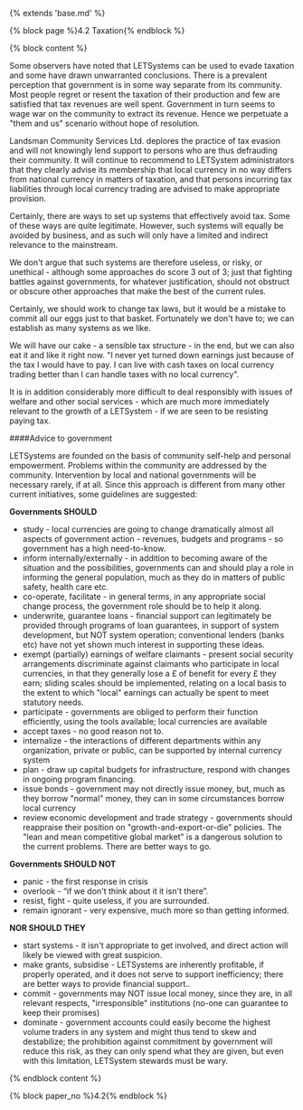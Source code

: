 {% extends 'base.md' %}

{% block page %}4.2 Taxation{% endblock %}

{% block content %}

Some observers have noted that LETSystems can be used to evade 
taxation and some have drawn unwarranted conclusions. There is a 
prevalent perception that government is in some way separate from its 
community. Most people regret or resent the taxation of their production 
and few are satisfied that tax revenues are well spent. Government in turn 
seems to wage war on the community to extract its revenue. Hence we 
perpetuate a "them and us" scenario without hope of resolution.

Landsman Community Services Ltd. deplores the practice of tax evasion 
and will not knowingly lend support to persons who are thus defrauding 
their community.  It will continue to recommend to LETSystem 
administrators that they clearly advise its membership that local currency 
in no way differs from national currency in matters of taxation, and that 
persons incurring tax  liabilities through local currency trading are advised 
to make appropriate provision.

Certainly, there are ways to set up systems that effectively avoid tax. 
Some of these ways are quite legitimate. However, such systems will 
equally be avoided by business, and as such will only have a limited and 
indirect relevance to the mainstream.

We don't argue that such systems are therefore useless, or risky, or 
unethical - although some approaches do score 3 out of 3; just that fighting 
battles against governments, for whatever justification, should not obstruct 
or obscure other approaches that make the best of the current rules.

Certainly, we should work to change tax laws, but it would be a mistake to 
commit all our eggs just to that basket. Fortunately we don't have to; we 
can establish as many systems as we like. 

We will have our cake - a sensible tax structure - in the end, but we can 
also eat it and like it right now.  "I never yet turned down earnings just 
because of the tax I would have to pay.  I can live with cash taxes on local 
currency trading better than I can handle taxes with no local currency". 

It is in addition considerably more difficult to deal responsibly with issues 
of welfare and other social services - which are much more immediately 
relevant to the growth of a LETSystem - if we are seen to be resisting 
paying tax.  

####Advice to government

LETSystems are founded on the basis of community self-help and 
personal empowerment. Problems within the community are addressed by 
the community. Intervention by local and national governments will be 
necessary rarely, if at all. Since this approach is different from many other 
current initiatives, some guidelines are suggested:

**Governments SHOULD**      

* study - local currencies are going to change dramatically almost all 
aspects of government action - revenues, budgets and programs  - so 
government has a high need-to-know.
* inform internally/externally - in addition to becoming aware of the 
situation and the possibilities, governments can and should play a role in 
informing the general population, much as they do in matters of public 
safety, health care etc.
* co-operate, facilitate - in general terms, in any appropriate social change 
process, the government role should be to help it along.
* underwrite, guarantee loans - financial support can legitimately be 
provided through programs of loan guarantees, in support of system 
development, but NOT system operation; conventional lenders (banks 
etc) have not yet shown much interest in  supporting these ideas. 
* exempt (partially) earnings of welfare claimants - present social security 
arrangements discriminate against claimants who participate in local 
currencies, in that they generally lose a £ of benefit for every £ they 
earn; sliding scales should be implemented, relating on a local basis to 
the extent to which "local" earnings can actually be spent to meet 
statutory needs. 
* participate - governments are obliged to perform their function 
efficiently, using the tools available; local currencies are available
* accept taxes - no good reason not to.
* internalize - the interactions of different departments within any 
organization, private or public, can be supported by internal currency 
system
* plan - draw up capital budgets for infrastructure, respond with changes in 
ongoing program financing.
* issue bonds - government may not directly issue money, but, much as 
they borrow "normal" money, they can in some circumstances borrow 
local currency
* review economic development and trade strategy - governments should 
reappraise their position on "growth-and-export-or-die" policies. The 
"lean and mean competitive global market" is a dangerous solution to 
the current problems. There are better ways to go.

**Governments SHOULD NOT**      

* panic - the first response in crisis
* overlook - “if we don't think about it it isn't there”.
* resist, fight  - quite useless, if you are surrounded.
* remain ignorant - very expensive, much more so than getting informed.

**NOR SHOULD THEY**   

* start systems - it isn't appropriate to get involved, and direct action will 
likely be viewed with great suspicion.   
* make grants, subsidise - LETSystems are inherently profitable, if 
properly operated, and it does not serve to support inefficiency; there 
are better ways to provide financial support..
* commit - governments may NOT issue local money, since they are, in all 
relevant respects, "irresponsible" institutions (no-one can guarantee to 
keep their promises)
* dominate - government accounts could easily become the highest volume 
traders in any system and might thus tend to skew and destabilize; the 
prohibition against commitment by government will reduce this risk, as 
they can only spend what they are given, but even with this limitation, 
LETSystem stewards must be wary.

{% endblock content %}

{% block paper_no %}4.2{% endblock %}

